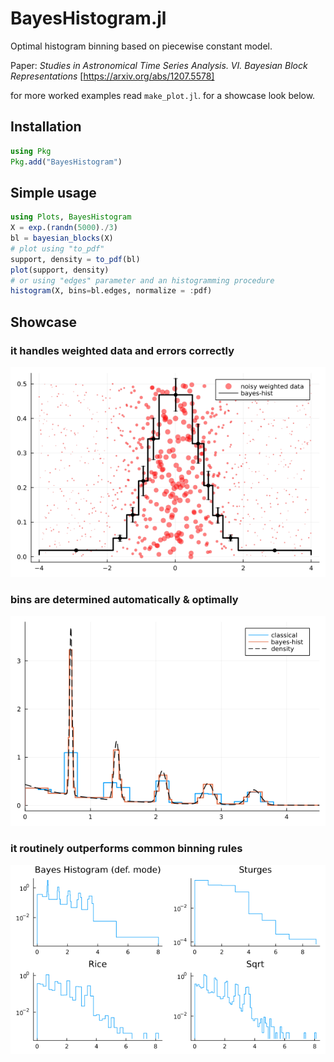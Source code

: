 # BayesHistogram.jl
Optimal histogram binning based on piecewise constant model.

Paper: _Studies in Astronomical Time Series Analysis. VI. Bayesian Block Representations_ [https://arxiv.org/abs/1207.5578]

for more worked examples read `make_plot.jl`.
for a showcase look below.

## Installation
```julia
using Pkg
Pkg.add("BayesHistogram")
```

## Simple usage
```julia
using Plots, BayesHistogram
X = exp.(randn(5000)./3)
bl = bayesian_blocks(X)
# plot using "to_pdf"
support, density = to_pdf(bl)
plot(support, density)
# or using "edges" parameter and an histogramming procedure
histogram(X, bins=bl.edges, normalize = :pdf)
```

## Showcase
### it handles weighted data and errors correctly
![plot2.png](plot2.png "")
### bins are determined automatically & optimally 
![plot3.png](plot3.png "")
### it routinely outperforms common binning rules
![plot.png](plot.png "")


